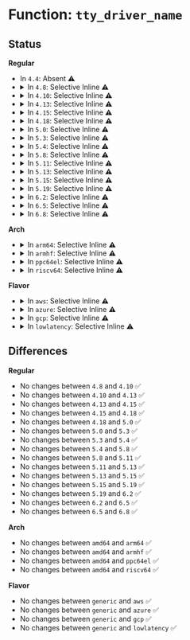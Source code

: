 # Function: <code>tty_driver_name</code>

## Status
<b>Regular</b>
<ul>
<li>
In <code>4.4</code>: Absent ⚠️
</li>
<li>
<details>
<summary>In <code>4.8</code>: Selective Inline ⚠️</summary>

```c
const char *tty_driver_name(const struct tty_struct *tty);
```

**Collision:** Unique Global

**Inline:** Selective

**Transformation:** False

**Instances:**

```
In drivers/tty/tty_io.c (ffffffff81534983)
Location: drivers/tty/tty_io.c:252
Inline: True
Inline callers:
  - drivers/tty/tty_io.c:__do_SAK
  - drivers/tty/tty_io.c:__do_SAK
  - drivers/tty/tty_io.c:__do_SAK
  - drivers/tty/tty_io.c:tty_release
  - drivers/tty/tty_io.c:tty_release
  - drivers/tty/tty_io.c:tty_release
  - drivers/tty/tty_io.c:tty_release
  - drivers/tty/tty_io.c:tty_release
  - drivers/tty/tty_io.c:tty_release
  - drivers/tty/tty_io.c:tty_release
  - drivers/tty/tty_io.c:tty_write
  - drivers/tty/tty_io.c:__proc_set_tty
  - drivers/tty/tty_io.c:check_tty_count
Direct callers:
  - drivers/tty/n_tty.c:n_tty_receive_char_flagged
  - drivers/tty/n_tty.c:n_tty_receive_char_flagged
```
**Symbols:**

```
ffffffff81532f90-ffffffff81532fb4: tty_driver_name (STB_GLOBAL)
```
</details>
</li>
<li>
<details>
<summary>In <code>4.10</code>: Selective Inline ⚠️</summary>

```c
const char *tty_driver_name(const struct tty_struct *tty);
```

**Collision:** Unique Global

**Inline:** Selective

**Transformation:** False

**Instances:**

```
In drivers/tty/tty_io.c (ffffffff815610b3)
Location: drivers/tty/tty_io.c:252
Inline: True
Inline callers:
  - drivers/tty/tty_io.c:__do_SAK
  - drivers/tty/tty_io.c:__do_SAK
  - drivers/tty/tty_io.c:__do_SAK
  - drivers/tty/tty_io.c:tty_release
  - drivers/tty/tty_io.c:tty_release
  - drivers/tty/tty_io.c:tty_release
  - drivers/tty/tty_io.c:tty_release
  - drivers/tty/tty_io.c:tty_release
  - drivers/tty/tty_io.c:tty_release
  - drivers/tty/tty_io.c:tty_release
  - drivers/tty/tty_io.c:tty_write
  - drivers/tty/tty_io.c:__proc_set_tty
  - drivers/tty/tty_io.c:check_tty_count
Direct callers:
  - drivers/tty/n_tty.c:n_tty_receive_char_flagged
  - drivers/tty/n_tty.c:n_tty_receive_char_flagged
```
**Symbols:**

```
ffffffff8155f6c0-ffffffff8155f6e4: tty_driver_name (STB_GLOBAL)
```
</details>
</li>
<li>
<details>
<summary>In <code>4.13</code>: Selective Inline ⚠️</summary>

```c
const char *tty_driver_name(const struct tty_struct *tty);
```

**Collision:** Unique Global

**Inline:** Selective

**Transformation:** False

**Instances:**

```
In drivers/tty/tty_io.c (ffffffff81573511)
Location: drivers/tty/tty_io.c:253
Inline: True
Inline callers:
  - drivers/tty/tty_io.c:tty_release
  - drivers/tty/tty_io.c:tty_release
  - drivers/tty/tty_io.c:tty_release
  - drivers/tty/tty_io.c:tty_release
  - drivers/tty/tty_io.c:tty_release
  - drivers/tty/tty_io.c:tty_release
  - drivers/tty/tty_io.c:tty_release
  - drivers/tty/tty_io.c:tty_write
  - drivers/tty/tty_io.c:check_tty_count
Direct callers:
  - drivers/tty/n_tty.c:n_tty_receive_char_flagged
  - drivers/tty/n_tty.c:n_tty_receive_char_flagged
  - drivers/tty/tty_jobctrl.c:__proc_set_tty
```
**Symbols:**

```
ffffffff81574c00-ffffffff81574c24: tty_driver_name (STB_GLOBAL)
```
</details>
</li>
<li>
<details>
<summary>In <code>4.15</code>: Selective Inline ⚠️</summary>

```c
const char *tty_driver_name(const struct tty_struct *tty);
```

**Collision:** Unique Global

**Inline:** Selective

**Transformation:** False

**Instances:**

```
In drivers/tty/tty_io.c (ffffffff815d8f94)
Location: drivers/tty/tty_io.c:254
Inline: True
Inline callers:
  - drivers/tty/tty_io.c:tty_release
  - drivers/tty/tty_io.c:tty_release
  - drivers/tty/tty_io.c:tty_release
  - drivers/tty/tty_io.c:tty_release
  - drivers/tty/tty_io.c:tty_release
  - drivers/tty/tty_io.c:tty_release
  - drivers/tty/tty_io.c:tty_release
  - drivers/tty/tty_io.c:tty_write
  - drivers/tty/tty_io.c:check_tty_count
Direct callers:
  - drivers/tty/n_tty.c:n_tty_receive_char_flagged
  - drivers/tty/n_tty.c:n_tty_receive_char_flagged
  - drivers/tty/tty_jobctrl.c:__proc_set_tty
```
**Symbols:**

```
ffffffff815d93d0-ffffffff815d93f4: tty_driver_name (STB_GLOBAL)
```
</details>
</li>
<li>
<details>
<summary>In <code>4.18</code>: Selective Inline ⚠️</summary>

```c
const char *tty_driver_name(const struct tty_struct *tty);
```

**Collision:** Unique Global

**Inline:** Selective

**Transformation:** False

**Instances:**

```
In drivers/tty/tty_io.c (ffffffff816117d4)
Location: drivers/tty/tty_io.c:254
Inline: True
Inline callers:
  - drivers/tty/tty_io.c:tty_release
  - drivers/tty/tty_io.c:tty_release
  - drivers/tty/tty_io.c:tty_release
  - drivers/tty/tty_io.c:tty_release
  - drivers/tty/tty_io.c:tty_release
  - drivers/tty/tty_io.c:tty_release
  - drivers/tty/tty_io.c:tty_release
  - drivers/tty/tty_io.c:tty_write
  - drivers/tty/tty_io.c:check_tty_count
Direct callers:
  - drivers/tty/n_tty.c:n_tty_receive_char_flagged
  - drivers/tty/n_tty.c:n_tty_receive_char_flagged
  - drivers/tty/tty_jobctrl.c:__proc_set_tty
```
**Symbols:**

```
ffffffff81612360-ffffffff81612384: tty_driver_name (STB_GLOBAL)
```
</details>
</li>
<li>
<details>
<summary>In <code>5.0</code>: Selective Inline ⚠️</summary>

```c
const char *tty_driver_name(const struct tty_struct *tty);
```

**Collision:** Unique Global

**Inline:** Selective

**Transformation:** False

**Instances:**

```
In drivers/tty/tty_io.c (ffffffff8162e544)
Location: drivers/tty/tty_io.c:255
Inline: True
Inline callers:
  - drivers/tty/tty_io.c:tty_release
  - drivers/tty/tty_io.c:tty_release
  - drivers/tty/tty_io.c:tty_release
  - drivers/tty/tty_io.c:tty_release
  - drivers/tty/tty_io.c:tty_release
  - drivers/tty/tty_io.c:tty_release
  - drivers/tty/tty_io.c:tty_release
  - drivers/tty/tty_io.c:tty_write
  - drivers/tty/tty_io.c:check_tty_count
Direct callers:
  - drivers/tty/n_tty.c:n_tty_receive_char_flagged
  - drivers/tty/n_tty.c:n_tty_receive_char_flagged
  - drivers/tty/tty_jobctrl.c:__proc_set_tty
```
**Symbols:**

```
ffffffff8162f400-ffffffff8162f424: tty_driver_name (STB_GLOBAL)
```
</details>
</li>
<li>
<details>
<summary>In <code>5.3</code>: Selective Inline ⚠️</summary>

```c
const char *tty_driver_name(const struct tty_struct *tty);
```

**Collision:** Unique Global

**Inline:** Selective

**Transformation:** False

**Instances:**

```
In drivers/tty/tty_io.c (ffffffff81662119)
Location: drivers/tty/tty_io.c:255
Inline: True
Inline callers:
  - drivers/tty/tty_io.c:tty_release
  - drivers/tty/tty_io.c:tty_release
  - drivers/tty/tty_io.c:tty_release
  - drivers/tty/tty_io.c:tty_release
  - drivers/tty/tty_io.c:tty_release
  - drivers/tty/tty_io.c:tty_release
  - drivers/tty/tty_io.c:tty_release
  - drivers/tty/tty_io.c:tty_write
  - drivers/tty/tty_io.c:check_tty_count
Direct callers:
  - drivers/tty/n_tty.c:n_tty_receive_char_flagged
  - drivers/tty/n_tty.c:n_tty_receive_char_flagged
  - drivers/tty/tty_jobctrl.c:__proc_set_tty
```
**Symbols:**

```
ffffffff816632b0-ffffffff816632d6: tty_driver_name (STB_GLOBAL)
```
</details>
</li>
<li>
<details>
<summary>In <code>5.4</code>: Selective Inline ⚠️</summary>

```c
const char *tty_driver_name(const struct tty_struct *tty);
```

**Collision:** Unique Global

**Inline:** Selective

**Transformation:** False

**Instances:**

```
In drivers/tty/tty_io.c (ffffffff81684789)
Location: drivers/tty/tty_io.c:255
Inline: True
Inline callers:
  - drivers/tty/tty_io.c:tty_release
  - drivers/tty/tty_io.c:tty_release
  - drivers/tty/tty_io.c:tty_release
  - drivers/tty/tty_io.c:tty_release
  - drivers/tty/tty_io.c:tty_release
  - drivers/tty/tty_io.c:tty_release
  - drivers/tty/tty_io.c:tty_release
  - drivers/tty/tty_io.c:tty_write
  - drivers/tty/tty_io.c:check_tty_count
Direct callers:
  - drivers/tty/n_tty.c:n_tty_receive_char_flagged
  - drivers/tty/n_tty.c:n_tty_receive_char_flagged
  - drivers/tty/tty_jobctrl.c:__proc_set_tty
```
**Symbols:**

```
ffffffff81685920-ffffffff81685946: tty_driver_name (STB_GLOBAL)
```
</details>
</li>
<li>
<details>
<summary>In <code>5.8</code>: Selective Inline ⚠️</summary>

```c
const char *tty_driver_name(const struct tty_struct *tty);
```

**Collision:** Unique Global

**Inline:** Selective

**Transformation:** False

**Instances:**

```
In drivers/tty/tty_io.c (ffffffff81738754)
Location: drivers/tty/tty_io.c:256
Inline: True
Inline callers:
  - drivers/tty/tty_io.c:tty_release
  - drivers/tty/tty_io.c:tty_release
  - drivers/tty/tty_io.c:tty_release
  - drivers/tty/tty_io.c:tty_release_checks
  - drivers/tty/tty_io.c:tty_release_checks
  - drivers/tty/tty_io.c:tty_release_checks
  - drivers/tty/tty_io.c:tty_release_checks
  - drivers/tty/tty_io.c:tty_write
Direct callers:
  - drivers/tty/n_tty.c:n_tty_receive_char_flagged
  - drivers/tty/n_tty.c:n_tty_receive_char_flagged
  - drivers/tty/tty_jobctrl.c:__proc_set_tty
```
**Symbols:**

```
ffffffff817372a0-ffffffff817372c6: tty_driver_name (STB_GLOBAL)
```
</details>
</li>
<li>
<details>
<summary>In <code>5.11</code>: Selective Inline ⚠️</summary>

```c
const char *tty_driver_name(const struct tty_struct *tty);
```

**Collision:** Unique Global

**Inline:** Selective

**Transformation:** False

**Instances:**

```
In drivers/tty/tty_io.c (ffffffff81c0761c)
Location: drivers/tty/tty_io.c:253
Inline: True
Inline callers:
  - drivers/tty/tty_io.c:tty_release
  - drivers/tty/tty_io.c:tty_release
  - drivers/tty/tty_io.c:tty_release
  - drivers/tty/tty_io.c:tty_release_checks
  - drivers/tty/tty_io.c:tty_release_checks
  - drivers/tty/tty_io.c:tty_release_checks
  - drivers/tty/tty_io.c:tty_release_checks
Direct callers:
  - drivers/tty/n_tty.c:n_tty_receive_char_flagged
  - drivers/tty/n_tty.c:n_tty_receive_char_flagged
  - drivers/tty/tty_jobctrl.c:__proc_set_tty
```
**Symbols:**

```
ffffffff81753660-ffffffff81753686: tty_driver_name (STB_GLOBAL)
```
</details>
</li>
<li>
<details>
<summary>In <code>5.13</code>: Selective Inline ⚠️</summary>

```c
const char *tty_driver_name(const struct tty_struct *tty);
```

**Collision:** Unique Global

**Inline:** Selective

**Transformation:** False

**Instances:**

```
In drivers/tty/tty_io.c (ffffffff81bf92dc)
Location: drivers/tty/tty_io.c:254
Inline: True
Inline callers:
  - drivers/tty/tty_io.c:tty_release
  - drivers/tty/tty_io.c:tty_release
  - drivers/tty/tty_io.c:tty_release
  - drivers/tty/tty_io.c:tty_release_checks
  - drivers/tty/tty_io.c:tty_release_checks
  - drivers/tty/tty_io.c:tty_release_checks
  - drivers/tty/tty_io.c:tty_release_checks
Direct callers:
  - drivers/tty/n_tty.c:n_tty_receive_char_flagged
  - drivers/tty/n_tty.c:n_tty_receive_char_flagged
  - drivers/tty/tty_jobctrl.c:__proc_set_tty
```
**Symbols:**

```
ffffffff81737500-ffffffff81737526: tty_driver_name (STB_GLOBAL)
```
</details>
</li>
<li>
<details>
<summary>In <code>5.15</code>: Selective Inline ⚠️</summary>

```c
const char *tty_driver_name(const struct tty_struct *tty);
```

**Collision:** Unique Global

**Inline:** Selective

**Transformation:** False

**Instances:**

```
In drivers/tty/tty_io.c (ffffffff81cf8a79)
Location: drivers/tty/tty_io.c:253
Inline: True
Inline callers:
  - drivers/tty/tty_io.c:tty_release
  - drivers/tty/tty_io.c:tty_release
  - drivers/tty/tty_io.c:tty_release
  - drivers/tty/tty_io.c:tty_release_checks
  - drivers/tty/tty_io.c:tty_release_checks
  - drivers/tty/tty_io.c:tty_release_checks
  - drivers/tty/tty_io.c:tty_release_checks
Direct callers:
  - drivers/tty/n_tty.c:n_tty_receive_char_flagged
  - drivers/tty/n_tty.c:n_tty_receive_char_flagged
  - drivers/tty/tty_jobctrl.c:__proc_set_tty
```
**Symbols:**

```
ffffffff817b7ee0-ffffffff817b7f06: tty_driver_name (STB_GLOBAL)
```
</details>
</li>
<li>
<details>
<summary>In <code>5.19</code>: Selective Inline ⚠️</summary>

```c
const char *tty_driver_name(const struct tty_struct *tty);
```

**Collision:** Unique Global

**Inline:** Selective

**Transformation:** False

**Instances:**

```
In drivers/tty/tty_io.c (ffffffff81ec0ac2)
Location: drivers/tty/tty_io.c:252
Inline: True
Inline callers:
  - drivers/tty/tty_io.c:__do_SAK
  - drivers/tty/tty_io.c:__do_SAK
  - drivers/tty/tty_io.c:__do_SAK
  - drivers/tty/tty_io.c:tty_release
  - drivers/tty/tty_io.c:tty_release
  - drivers/tty/tty_io.c:tty_release
  - drivers/tty/tty_io.c:tty_release_checks
  - drivers/tty/tty_io.c:tty_release_checks
  - drivers/tty/tty_io.c:tty_release_checks
  - drivers/tty/tty_io.c:tty_release_checks
Direct callers:
  - drivers/tty/n_tty.c:n_tty_receive_char_flagged
  - drivers/tty/n_tty.c:n_tty_receive_char_flagged
  - drivers/tty/tty_port.c:tty_port_close_start
  - drivers/tty/tty_port.c:tty_port_close_start
  - drivers/tty/tty_jobctrl.c:__proc_set_tty
```
**Symbols:**

```
ffffffff818f3c40-ffffffff818f3c72: tty_driver_name (STB_GLOBAL)
```
</details>
</li>
<li>
<details>
<summary>In <code>6.2</code>: Selective Inline ⚠️</summary>

```c
const char *tty_driver_name(const struct tty_struct *tty);
```

**Collision:** Unique Global

**Inline:** Selective

**Transformation:** False

**Instances:**

```
In drivers/tty/tty_io.c (ffffffff81a4c84c)
Location: drivers/tty/tty_io.c:251
Inline: True
Inline callers:
  - drivers/tty/tty_io.c:__do_SAK
  - drivers/tty/tty_io.c:__do_SAK
  - drivers/tty/tty_io.c:__do_SAK
  - drivers/tty/tty_io.c:tty_release
  - drivers/tty/tty_io.c:tty_release
  - drivers/tty/tty_io.c:tty_release
  - drivers/tty/tty_io.c:tty_release_checks
  - drivers/tty/tty_io.c:tty_release_checks
  - drivers/tty/tty_io.c:tty_release_checks
  - drivers/tty/tty_io.c:tty_release_checks
Direct callers:
  - drivers/tty/n_tty.c:n_tty_receive_char_flagged
  - drivers/tty/n_tty.c:n_tty_receive_char_flagged
  - drivers/tty/tty_port.c:tty_port_close_start
  - drivers/tty/tty_port.c:tty_port_close_start
  - drivers/tty/tty_jobctrl.c:__proc_set_tty
```
**Symbols:**

```
ffffffff81a4c2a0-ffffffff81a4c2d2: tty_driver_name (STB_GLOBAL)
```
</details>
</li>
<li>
<details>
<summary>In <code>6.5</code>: Selective Inline ⚠️</summary>

```c
const char *tty_driver_name(const struct tty_struct *tty);
```

**Collision:** Unique Global

**Inline:** Selective

**Transformation:** False

**Instances:**

```
In drivers/tty/tty_io.c (ffffffff81a96b3c)
Location: drivers/tty/tty_io.c:252
Inline: True
Inline callers:
  - drivers/tty/tty_io.c:__do_SAK
  - drivers/tty/tty_io.c:__do_SAK
  - drivers/tty/tty_io.c:__do_SAK
  - drivers/tty/tty_io.c:tty_release
  - drivers/tty/tty_io.c:tty_release
  - drivers/tty/tty_io.c:tty_release
  - drivers/tty/tty_io.c:tty_release_checks
  - drivers/tty/tty_io.c:tty_release_checks
  - drivers/tty/tty_io.c:tty_release_checks
  - drivers/tty/tty_io.c:tty_release_checks
Direct callers:
  - drivers/tty/tty_port.c:tty_port_close_start
  - drivers/tty/tty_port.c:tty_port_close_start
  - drivers/tty/tty_jobctrl.c:__proc_set_tty
```
**Symbols:**

```
ffffffff81a964d0-ffffffff81a96502: tty_driver_name (STB_GLOBAL)
```
</details>
</li>
<li>
<details>
<summary>In <code>6.8</code>: Selective Inline ⚠️</summary>

```c
const char *tty_driver_name(const struct tty_struct *tty);
```

**Collision:** Unique Global

**Inline:** Selective

**Transformation:** False

**Instances:**

```
In drivers/tty/tty_io.c (ffffffff81ae952c)
Location: drivers/tty/tty_io.c:252
Inline: True
Inline callers:
  - drivers/tty/tty_io.c:__do_SAK
  - drivers/tty/tty_io.c:__do_SAK
  - drivers/tty/tty_io.c:__do_SAK
  - drivers/tty/tty_io.c:tty_release
  - drivers/tty/tty_io.c:tty_release
  - drivers/tty/tty_io.c:tty_release
  - drivers/tty/tty_io.c:tty_release_checks
  - drivers/tty/tty_io.c:tty_release_checks
  - drivers/tty/tty_io.c:tty_release_checks
  - drivers/tty/tty_io.c:tty_release_checks
  - drivers/tty/tty_io.c:check_tty_count
Direct callers:
  - drivers/tty/tty_port.c:tty_port_close_start
  - drivers/tty/tty_port.c:tty_port_close_start
  - drivers/tty/tty_jobctrl.c:__proc_set_tty
```
**Symbols:**

```
ffffffff81ae8f90-ffffffff81ae8fc2: tty_driver_name (STB_GLOBAL)
```
</details>
</li>
</ul>
<b>Arch</b>
<ul>
<li>
<details>
<summary>In <code>arm64</code>: Selective Inline ⚠️</summary>

```c
const char *tty_driver_name(const struct tty_struct *tty);
```

**Collision:** Unique Global

**Inline:** Selective

**Transformation:** False

**Instances:**

```
In drivers/tty/tty_io.c (ffff800010851c2c)
Location: drivers/tty/tty_io.c:255
Inline: True
Inline callers:
  - drivers/tty/tty_io.c:tty_release
  - drivers/tty/tty_io.c:tty_release
  - drivers/tty/tty_io.c:tty_release
  - drivers/tty/tty_io.c:tty_release
  - drivers/tty/tty_io.c:tty_release
  - drivers/tty/tty_io.c:tty_release
  - drivers/tty/tty_io.c:tty_release
  - drivers/tty/tty_io.c:tty_write
  - drivers/tty/tty_io.c:check_tty_count
Direct callers:
  - drivers/tty/tty_jobctrl.c:__proc_set_tty
```
**Symbols:**

```
ffff800010853328-ffff800010853370: tty_driver_name (STB_GLOBAL)
```
</details>
</li>
<li>
<details>
<summary>In <code>armhf</code>: Selective Inline ⚠️</summary>

```c
const char *tty_driver_name(const struct tty_struct *tty);
```

**Collision:** Unique Global

**Inline:** Selective

**Transformation:** False

**Instances:**

```
In drivers/tty/tty_io.c (c095c6d8)
Location: drivers/tty/tty_io.c:255
Inline: True
Inline callers:
  - drivers/tty/tty_io.c:tty_release
  - drivers/tty/tty_io.c:tty_release
  - drivers/tty/tty_io.c:tty_release
  - drivers/tty/tty_io.c:tty_release
  - drivers/tty/tty_io.c:tty_release
  - drivers/tty/tty_io.c:tty_release
  - drivers/tty/tty_io.c:tty_release
  - drivers/tty/tty_io.c:tty_write
  - drivers/tty/tty_io.c:check_tty_count
Direct callers:
  - drivers/tty/n_tty.c:n_tty_receive_char_flagged
  - drivers/tty/n_tty.c:n_tty_receive_char_flagged
  - drivers/tty/tty_jobctrl.c:__proc_set_tty
```
**Symbols:**

```
c095dcf8-c095dd34: tty_driver_name (STB_GLOBAL)
```
</details>
</li>
<li>
<details>
<summary>In <code>ppc64el</code>: Selective Inline ⚠️</summary>

```c
const char *tty_driver_name(const struct tty_struct *tty);
```

**Collision:** Unique Global

**Inline:** Selective

**Transformation:** False

**Instances:**

```
In drivers/tty/tty_io.c (c0000000008ef56c)
Location: drivers/tty/tty_io.c:255
Inline: True
Inline callers:
  - drivers/tty/tty_io.c:tty_release
  - drivers/tty/tty_io.c:tty_release
  - drivers/tty/tty_io.c:tty_release
  - drivers/tty/tty_io.c:tty_release
  - drivers/tty/tty_io.c:tty_release
  - drivers/tty/tty_io.c:tty_release
  - drivers/tty/tty_io.c:tty_release
  - drivers/tty/tty_io.c:tty_write
  - drivers/tty/tty_io.c:check_tty_count
Direct callers:
  - drivers/tty/n_tty.c:n_tty_receive_char_flagged
  - drivers/tty/n_tty.c:n_tty_receive_char_flagged
  - drivers/tty/tty_jobctrl.c:__proc_set_tty
```
**Symbols:**

```
c0000000008f25d0-c0000000008f260c: tty_driver_name (STB_GLOBAL)
```
</details>
</li>
<li>
<details>
<summary>In <code>riscv64</code>: Selective Inline ⚠️</summary>

```c
const char *tty_driver_name(const struct tty_struct *tty);
```

**Collision:** Unique Global

**Inline:** Selective

**Transformation:** False

**Instances:**

```
In drivers/tty/tty_io.c (ffffffe00052f15c)
Location: drivers/tty/tty_io.c:255
Inline: True
Inline callers:
  - drivers/tty/tty_io.c:tty_release
  - drivers/tty/tty_io.c:tty_release
  - drivers/tty/tty_io.c:tty_release
  - drivers/tty/tty_io.c:tty_release
  - drivers/tty/tty_io.c:tty_release
  - drivers/tty/tty_io.c:tty_release
  - drivers/tty/tty_io.c:tty_release
  - drivers/tty/tty_io.c:tty_write
  - drivers/tty/tty_io.c:check_tty_count
Direct callers:
  - drivers/tty/n_tty.c:n_tty_receive_char_flagged
  - drivers/tty/n_tty.c:n_tty_receive_char_flagged
  - drivers/tty/tty_jobctrl.c:__proc_set_tty
```
**Symbols:**

```
ffffffe00052fc26-ffffffe00052fc60: tty_driver_name (STB_GLOBAL)
```
</details>
</li>
</ul>
<b>Flavor</b>
<ul>
<li>
<details>
<summary>In <code>aws</code>: Selective Inline ⚠️</summary>

```c
const char *tty_driver_name(const struct tty_struct *tty);
```

**Collision:** Unique Global

**Inline:** Selective

**Transformation:** False

**Instances:**

```
In drivers/tty/tty_io.c (ffffffff8164a209)
Location: drivers/tty/tty_io.c:255
Inline: True
Inline callers:
  - drivers/tty/tty_io.c:tty_release
  - drivers/tty/tty_io.c:tty_release
  - drivers/tty/tty_io.c:tty_release
  - drivers/tty/tty_io.c:tty_release
  - drivers/tty/tty_io.c:tty_release
  - drivers/tty/tty_io.c:tty_release
  - drivers/tty/tty_io.c:tty_release
  - drivers/tty/tty_io.c:tty_write
  - drivers/tty/tty_io.c:check_tty_count
Direct callers:
  - drivers/tty/n_tty.c:n_tty_receive_char_flagged
  - drivers/tty/n_tty.c:n_tty_receive_char_flagged
  - drivers/tty/tty_jobctrl.c:__proc_set_tty
```
**Symbols:**

```
ffffffff8164b3a0-ffffffff8164b3c6: tty_driver_name (STB_GLOBAL)
```
</details>
</li>
<li>
<details>
<summary>In <code>azure</code>: Selective Inline ⚠️</summary>

```c
const char *tty_driver_name(const struct tty_struct *tty);
```

**Collision:** Unique Global

**Inline:** Selective

**Transformation:** False

**Instances:**

```
In drivers/tty/tty_io.c (ffffffff8162a659)
Location: drivers/tty/tty_io.c:255
Inline: True
Inline callers:
  - drivers/tty/tty_io.c:tty_release
  - drivers/tty/tty_io.c:tty_release
  - drivers/tty/tty_io.c:tty_release
  - drivers/tty/tty_io.c:tty_release
  - drivers/tty/tty_io.c:tty_release
  - drivers/tty/tty_io.c:tty_release
  - drivers/tty/tty_io.c:tty_release
  - drivers/tty/tty_io.c:tty_write
  - drivers/tty/tty_io.c:check_tty_count
Direct callers:
  - drivers/tty/n_tty.c:n_tty_receive_char_flagged
  - drivers/tty/n_tty.c:n_tty_receive_char_flagged
  - drivers/tty/tty_jobctrl.c:__proc_set_tty
```
**Symbols:**

```
ffffffff8162b7f0-ffffffff8162b816: tty_driver_name (STB_GLOBAL)
```
</details>
</li>
<li>
<details>
<summary>In <code>gcp</code>: Selective Inline ⚠️</summary>

```c
const char *tty_driver_name(const struct tty_struct *tty);
```

**Collision:** Unique Global

**Inline:** Selective

**Transformation:** False

**Instances:**

```
In drivers/tty/tty_io.c (ffffffff816785c9)
Location: drivers/tty/tty_io.c:255
Inline: True
Inline callers:
  - drivers/tty/tty_io.c:tty_release
  - drivers/tty/tty_io.c:tty_release
  - drivers/tty/tty_io.c:tty_release
  - drivers/tty/tty_io.c:tty_release
  - drivers/tty/tty_io.c:tty_release
  - drivers/tty/tty_io.c:tty_release
  - drivers/tty/tty_io.c:tty_release
  - drivers/tty/tty_io.c:tty_write
  - drivers/tty/tty_io.c:check_tty_count
Direct callers:
  - drivers/tty/n_tty.c:n_tty_receive_char_flagged
  - drivers/tty/n_tty.c:n_tty_receive_char_flagged
  - drivers/tty/tty_jobctrl.c:__proc_set_tty
```
**Symbols:**

```
ffffffff81679760-ffffffff81679786: tty_driver_name (STB_GLOBAL)
```
</details>
</li>
<li>
<details>
<summary>In <code>lowlatency</code>: Selective Inline ⚠️</summary>

```c
const char *tty_driver_name(const struct tty_struct *tty);
```

**Collision:** Unique Global

**Inline:** Selective

**Transformation:** False

**Instances:**

```
In drivers/tty/tty_io.c (ffffffff81693781)
Location: drivers/tty/tty_io.c:255
Inline: True
Inline callers:
  - drivers/tty/tty_io.c:tty_release
  - drivers/tty/tty_io.c:tty_release
  - drivers/tty/tty_io.c:tty_release
  - drivers/tty/tty_io.c:tty_release
  - drivers/tty/tty_io.c:tty_release
  - drivers/tty/tty_io.c:tty_release
  - drivers/tty/tty_io.c:tty_release
  - drivers/tty/tty_io.c:tty_write
  - drivers/tty/tty_io.c:check_tty_count
Direct callers:
  - drivers/tty/n_tty.c:n_tty_receive_char_flagged
  - drivers/tty/n_tty.c:n_tty_receive_char_flagged
  - drivers/tty/tty_jobctrl.c:__proc_set_tty
```
**Symbols:**

```
ffffffff81693dc0-ffffffff81693de6: tty_driver_name (STB_GLOBAL)
```
</details>
</li>
</ul>

## Differences
<b>Regular</b>
<ul>
<li>
No changes between <code>4.8</code> and <code>4.10</code> ✅
</li>
<li>
No changes between <code>4.10</code> and <code>4.13</code> ✅
</li>
<li>
No changes between <code>4.13</code> and <code>4.15</code> ✅
</li>
<li>
No changes between <code>4.15</code> and <code>4.18</code> ✅
</li>
<li>
No changes between <code>4.18</code> and <code>5.0</code> ✅
</li>
<li>
No changes between <code>5.0</code> and <code>5.3</code> ✅
</li>
<li>
No changes between <code>5.3</code> and <code>5.4</code> ✅
</li>
<li>
No changes between <code>5.4</code> and <code>5.8</code> ✅
</li>
<li>
No changes between <code>5.8</code> and <code>5.11</code> ✅
</li>
<li>
No changes between <code>5.11</code> and <code>5.13</code> ✅
</li>
<li>
No changes between <code>5.13</code> and <code>5.15</code> ✅
</li>
<li>
No changes between <code>5.15</code> and <code>5.19</code> ✅
</li>
<li>
No changes between <code>5.19</code> and <code>6.2</code> ✅
</li>
<li>
No changes between <code>6.2</code> and <code>6.5</code> ✅
</li>
<li>
No changes between <code>6.5</code> and <code>6.8</code> ✅
</li>
</ul>
<b>Arch</b>
<ul>
<li>
No changes between <code>amd64</code> and <code>arm64</code> ✅
</li>
<li>
No changes between <code>amd64</code> and <code>armhf</code> ✅
</li>
<li>
No changes between <code>amd64</code> and <code>ppc64el</code> ✅
</li>
<li>
No changes between <code>amd64</code> and <code>riscv64</code> ✅
</li>
</ul>
<b>Flavor</b>
<ul>
<li>
No changes between <code>generic</code> and <code>aws</code> ✅
</li>
<li>
No changes between <code>generic</code> and <code>azure</code> ✅
</li>
<li>
No changes between <code>generic</code> and <code>gcp</code> ✅
</li>
<li>
No changes between <code>generic</code> and <code>lowlatency</code> ✅
</li>
</ul>
